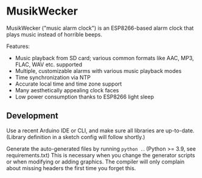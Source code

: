 # MusikWecker

MusikWecker ("music alarm clock") is an ESP8266-based alarm clock that plays music instead of horrible beeps.

Features:
- Music playback from SD card; various common formats like AAC, MP3, FLAC, WAV etc. supported
- Multiple, customizable alarms with various music playback modes
- Time synchronization via NTP
- Accurate local time and time zone support
- Many aesthetically appealing clock faces
- Low power consumption thanks to ESP8266 light sleep

## Development

Use a recent Arduino IDE or CLI, and make sure all libraries are up-to-date. (Library definition in a sketch config will follow shortly.)

Generate the auto-generated files by running `python .`. (Python >= 3.9, see requirements.txt) This is necessary when you change the generator scripts or when modifying or adding graphics. The compiler will only complain about missing headers the first time you forget this.

